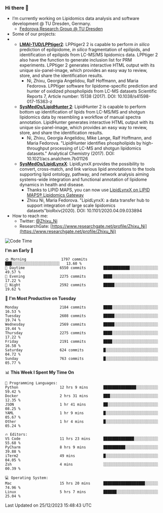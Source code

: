 ### Hi there 👋

- I’m currently working on Lipidomics data analysis and software development @ TU Dresden, Germany.
  + [Fedorova Research Group @ TU Dresden](https://tu-dresden.de/med/mf/zml/forschungsgruppen/fedorova/mitarbeiter-innen-der-fedorova-gruppe)
- Some of our projects:
- + **[LMAI-TUD/LPPtiger2](https://github.com/LMAI-TUD/lpptiger2)**: LPPtiger2 2 is capable to perform *in silico* prediction of epilipidome, *in silico* fragmentation of epilipids, and identification of epilipids from LC-MS/MS lipidomics data. LPPtiger 2 also have the function to generate inclusion list for PRM experiments. LPPtiger 2 generates interactive HTML output with its unique six-panel-image, which provides an easy way to review, store, and share the identification results. 
    * Ni, Zhixu, Georgia Angelidou, Ralf Hoffmann, and Maria Fedorova. LPPtiger software for lipidome-specific prediction and hunter of oxidized phospholipids from LC-MS datasets Scientific Reports 7, Article number: 15138 (2017). DOI: 10.1038/s41598-017-15363-z
  + **[SysMedOs/LipidHunter 2](https://github.com/SysMedOs/lipidhunter)**: LipidHunter 2 is capable to perform bottom up identification of lipids from LC-MS/MS and shotgun lipidomics data by resembling a workflow of manual spectra annotation. LipidHunter generates interactive HTML output with its unique six-panel-image, which provides an easy way to review, store, and share the identification results. 
    * Ni, Zhixu, Georgia Angelidou, Mike Lange, Ralf Hoffmann, and Maria Fedorova. "LipidHunter identifies phospholipids by high-throughput processing of LC-MS and shotgun lipidomics datasets." Analytical Chemistry (2017). DOI: 10.1021/acs.analchem.7b01126
  + **[SysMedOs/LipidLynxX](https://github.com/SysMedOs/LipidLynxX)**: LipidLynxX provides the possibility to convert, cross-match, and link various lipid annotations to the tools supporting lipid ontology, pathway, and network analysis aiming systems-wide integration and functional annotation of lipidome dynamics in health and disease.
    * Thanks to LIPID MAPS, you can now use [LipidLynxX on LIPID MAPS® Lipidomics Gateway](http://lipidmaps.org/lipidlynxx/)
    * Zhixu Ni, Maria Fedorova. "LipidLynxX: a data transfer hub to support integration of large scale lipidomics datasets"bioRxiv(2020). DOI: 10.1101/2020.04.09.033894
- How to reach me:
  + Twitter: [@Zhixu_Ni](https://twitter.com/Zhixu_Ni)
  + ResearchGate: [https://www.researchgate.net/profile/Zhixu_Ni](https://www.researchgate.net/profile/Zhixu_Ni)

<!--START_SECTION:waka-->
![Code Time](http://img.shields.io/badge/Code%20Time-1%2C925%20hrs%2014%20mins-blue)

**I'm an Early 🐤** 

```text
🌞 Morning                1797 commits        ███░░░░░░░░░░░░░░░░░░░░░░   13.60 % 
🌆 Daytime                6550 commits        ████████████░░░░░░░░░░░░░   49.57 % 
🌃 Evening                2275 commits        ████░░░░░░░░░░░░░░░░░░░░░   17.22 % 
🌙 Night                  2592 commits        █████░░░░░░░░░░░░░░░░░░░░   19.62 % 
```
📅 **I'm Most Productive on Tuesday** 

```text
Monday                   2184 commits        ████░░░░░░░░░░░░░░░░░░░░░   16.53 % 
Tuesday                  2608 commits        █████░░░░░░░░░░░░░░░░░░░░   19.74 % 
Wednesday                2569 commits        █████░░░░░░░░░░░░░░░░░░░░   19.44 % 
Thursday                 2275 commits        ████░░░░░░░░░░░░░░░░░░░░░   17.22 % 
Friday                   2191 commits        ████░░░░░░░░░░░░░░░░░░░░░   16.58 % 
Saturday                 624 commits         █░░░░░░░░░░░░░░░░░░░░░░░░   04.72 % 
Sunday                   763 commits         █░░░░░░░░░░░░░░░░░░░░░░░░   05.77 % 
```


📊 **This Week I Spent My Time On** 

```text
💬 Programming Languages: 
Python                   12 hrs 9 mins       ███████████████░░░░░░░░░░   59.42 % 
Docker                   2 hrs 31 mins       ███░░░░░░░░░░░░░░░░░░░░░░   12.35 % 
JSON                     1 hr 41 mins        ██░░░░░░░░░░░░░░░░░░░░░░░   08.25 % 
YAML                     1 hr 9 mins         █░░░░░░░░░░░░░░░░░░░░░░░░   05.67 % 
Other                    1 hr 4 mins         █░░░░░░░░░░░░░░░░░░░░░░░░   05.24 % 

🔥 Editors: 
VS Code                  11 hrs 23 mins      ██████████████░░░░░░░░░░░   55.68 % 
PyCharm                  8 hrs 9 mins        ██████████░░░░░░░░░░░░░░░   39.88 % 
iTerm2                   49 mins             █░░░░░░░░░░░░░░░░░░░░░░░░   04.05 % 
Zsh                      4 mins              ░░░░░░░░░░░░░░░░░░░░░░░░░   00.39 % 

💻 Operating System: 
Mac                      15 hrs 20 mins      ███████████████████░░░░░░   74.96 % 
Linux                    5 hrs 7 mins        ██████░░░░░░░░░░░░░░░░░░░   25.04 % 
```


 Last Updated on 25/12/2023 15:48:43 UTC
<!--END_SECTION:waka-->
